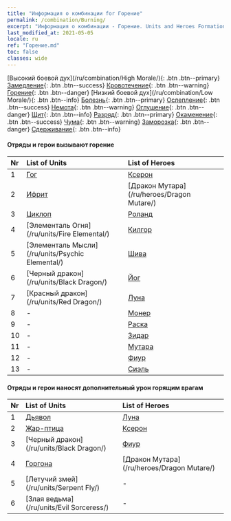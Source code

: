 ```yaml
---
title: "Информация о комбинации for Горение"
permalink: /combination/Burning/
excerpt: "Информация о комбинации - Горение. Units and Heroes Formation."
last_modified_at: 2021-05-05
locale: ru
ref: "Горение.md"
toc: false
classes: wide
---
```


  [Высокий боевой дух](/ru/combination/High Morale/){: .btn .btn--primary} [Замедление](/ru/combination/Slow/){: .btn .btn--success} [Кровотечение](/ru/combination/Bleeding/){: .btn .btn--warning} [Горение](/ru/combination/Burning/){: .btn .btn--danger} [Низкий боевой дух](/ru/combination/Low Morale/){: .btn .btn--info} [Болезнь](/ru/combination/Disease/){: .btn .btn--primary} [Ослепление](/ru/combination/Blind/){: .btn .btn--success} [Немота](/ru/combination/Silence/){: .btn .btn--warning} [Оглушение](/ru/combination/Stun/){: .btn .btn--danger} [Щит](/ru/combination/Shield/){: .btn .btn--info} [Разряд](/ru/combination/Static/){: .btn .btn--primary} [Окаменение](/ru/combination/Petrify/){: .btn .btn--success} [Чума](/ru/combination/Plague/){: .btn .btn--warning} [Заморозка](/ru/combination/Freeze/){: .btn .btn--danger} [Сдерживание](/ru/combination/Deterrence/){: .btn .btn--info} 


#### Отряды и герои вызывают горение

  | Nr |  List of Units  | List of Heroes | 
  |:---|:----------------|:---------------| 
  | 1 | [Гог](/ru/units/Gog/) | [Ксерон](/ru/heroes/Xeron/) |
  | 2 | [Ифрит](/ru/units/Efreeti/) | [Дракон Мутара](/ru/heroes/Dragon Mutare/) |
  | 3 | [Циклоп](/ru/units/Cyclops/) | [Роланд](/ru/heroes/Roland/) |
  | 4 | [Элементаль Огня](/ru/units/Fire Elemental/) | [Килгор](/ru/heroes/Kilgor/) |
  | 5 | [Элементаль Мысли](/ru/units/Psychic Elemental/) | [Шива](/ru/heroes/Shiva/) |
  | 6 | [Черный дракон](/ru/units/Black Dragon/) | [Йог](/ru/heroes/Yog/) |
  | 7 | [Красный дракон](/ru/units/Red Dragon/) | [Луна](/ru/heroes/Luna/) |
  | 8 | - | [Монер](/ru/heroes/Monere/) |
  | 9 | - | [Раска](/ru/heroes/Rashka/) |
  | 10 | - | [Зидар](/ru/heroes/Zydar/) |
  | 11 | - | [Мутара](/ru/heroes/Mutare/) |
  | 12 | - | [Фиур](/ru/heroes/Fiur/) |
  | 13 | - | [Сиэль](/ru/heroes/Ciele/) |


#### Отряды и герои наносят дополнительный урон горящим врагам

  | Nr |  List of Units  | List of Heroes | 
  |:---|:----------------|:---------------| 
  | 1 | [Дьявол](/ru/units/Devil/) | [Луна](/ru/heroes/Luna/) |
  | 2 | [Жар-птица](/ru/units/Firebird/) | [Ксерон](/ru/heroes/Xeron/) |
  | 3 | [Черный дракон](/ru/units/Black Dragon/) | [Фиур](/ru/heroes/Fiur/) |
  | 4 | [Горгона](/ru/units/Gorgon/) | [Дракон Мутара](/ru/heroes/Dragon Mutare/) |
  | 5 | [Летучий змей](/ru/units/Serpent Fly/) | - |
  | 6 | [Злая ведьма](/ru/units/Evil Sorceress/) | - |
